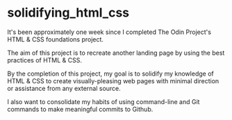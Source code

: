 # solidifying_html_css
It's been approximately one week since I completed The Odin Project's HTML & CSS foundations project.

The aim of this project is to recreate another landing page by using the best practices of HTML & CSS.

By the completion of this project, my goal is to solidify my knowledge of HTML & CSS to create visually-pleasing web pages with minimal direction or assistance from any external source.

I also want to consolidate my habits of using command-line and Git commands to make meaningful commits to Github.